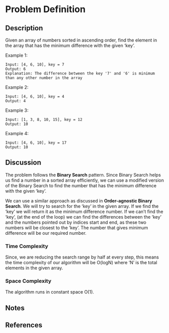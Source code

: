 # Problem Definition

## Description

Given an array of numbers sorted in ascending order, find the element in the array that has the minimum difference with the given ‘key’.

Example 1:

```plaintext
Input: [4, 6, 10], key = 7
Output: 6
Explanation: The difference between the key '7' and '6' is minimum than any other number in the array
```

Example 2:

```plaintext
Input: [4, 6, 10], key = 4
Output: 4
```

Example 3:

```plaintext
Input: [1, 3, 8, 10, 15], key = 12
Output: 10
```

Example 4:

```plaintext
Input: [4, 6, 10], key = 17
Output: 10
```

## Discussion

The problem follows the **Binary Search** pattern. Since Binary Search helps us find a number in a sorted array efficiently, we can use a modified version of the Binary Search to find the number that has the minimum difference with the given ‘key’.

We can use a similar approach as discussed in **Order-agnostic Binary Search**. We will try to search for the ‘key’ in the given array. If we find the ‘key’ we will return it as the minimum difference number. If we can’t find the ‘key’, (at the end of the loop) we can find the differences between the ‘key’ and the numbers pointed out by indices start and end, as these two numbers will be closest to the ‘key’. The number that gives minimum difference will be our required number.

### Time Complexity

Since, we are reducing the search range by half at every step, this means the time complexity of our algorithm will be O(logN) where ‘N’ is the total elements in the given array.

### Space Complexity

The algorithm runs in constant space O(1).

## Notes

## References
